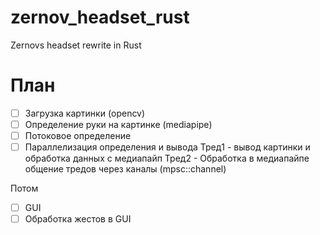 # zernov_headset_rust
Zernovs headset rewrite in Rust

# План
- [ ] Загрузка картинки (opencv)
- [ ] Определение руки на картинке (mediapipe)
- [ ] Потоковое определение
- [ ] Параллелизация определения и вывода
Тред1 - вывод картинки и обработка данных с медиапайп
Тред2 - Обработка в медиапайпе
общение тредов через каналы (mpsc::channel)

Потом
- [ ] GUI
- [ ] Обработка жестов в GUI
